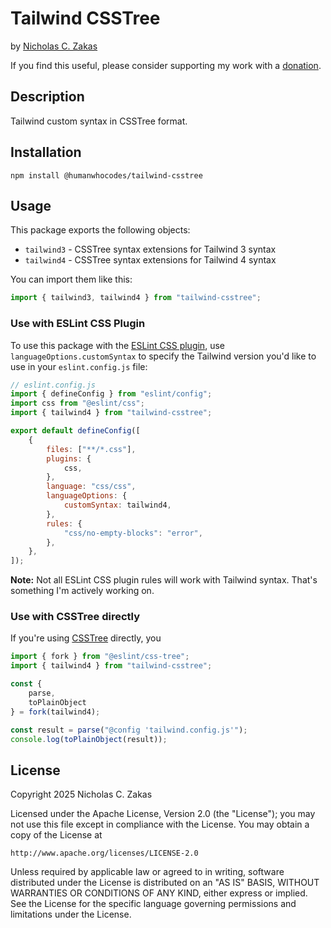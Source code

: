 # Tailwind CSSTree

by [Nicholas C. Zakas](https://humanwhocodes.com)

If you find this useful, please consider supporting my work with a [donation](https://humanwhocodes.com/donate).

## Description

Tailwind custom syntax in CSSTree format. 

## Installation

```shell
npm install @humanwhocodes/tailwind-csstree
```

## Usage

This package exports the following objects:

- `tailwind3` - CSSTree syntax extensions for Tailwind 3 syntax
- `tailwind4` - CSSTree syntax extensions for Tailwind 4 syntax

You can import them like this:

```js
import { tailwind3, tailwind4 } from "tailwind-csstree";
```

### Use with ESLint CSS Plugin

To use this package with the [ESLint CSS plugin](https://github.com/eslint/css), use `languageOptions.customSyntax` to specify the Tailwind version you'd like to use in your `eslint.config.js` file:

```js
// eslint.config.js
import { defineConfig } from "eslint/config";
import css from "@eslint/css";
import { tailwind4 } from "tailwind-csstree";

export default defineConfig([
	{
		files: ["**/*.css"],
		plugins: {
			css,
		},
		language: "css/css",
		languageOptions: {
			customSyntax: tailwind4,
		},
		rules: {
			"css/no-empty-blocks": "error",
		},
	},
]);
```

**Note:** Not all ESLint CSS plugin rules will work with Tailwind syntax. That's something I'm actively working on.

### Use with CSSTree directly

If you're using [CSSTree](https://github.com/eslint/css-tree) directly, you 

```js
import { fork } from "@eslint/css-tree";
import { tailwind4 } from "tailwind-csstree";

const {
    parse,
    toPlainObject
} = fork(tailwind4);

const result = parse("@config 'tailwind.config.js'");
console.log(toPlainObject(result));
```

## License

Copyright 2025 Nicholas C. Zakas

Licensed under the Apache License, Version 2.0 (the "License");
you may not use this file except in compliance with the License.
You may obtain a copy of the License at

    http://www.apache.org/licenses/LICENSE-2.0

Unless required by applicable law or agreed to in writing, software
distributed under the License is distributed on an "AS IS" BASIS,
WITHOUT WARRANTIES OR CONDITIONS OF ANY KIND, either express or implied.
See the License for the specific language governing permissions and
limitations under the License.

